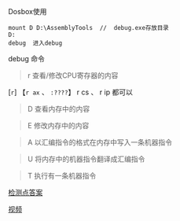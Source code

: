 
Dosbox使用

	mount D D:\AssemblyTools  //  debug.exe存放目录
	D:
	debug  进入debug

debug 命令
	
> r 查看/修改CPU寄存器的内容

 [`r`] 【`r ax` 、 `:????`】 r cs 、 r ip 都可以

> D 查看内存中的内容

> E 修改内存中的内容

> A 以汇编指令的格式在内存中写入一条机器指令

> U 将内存中的机器指令翻译成汇编指令

> T 执行有一条机器指令 


[检测点答案](https://blackdragonf.github.io/2017/03/05/%E7%8E%8B%E7%88%BD%E6%B1%87%E7%BC%96%E8%AF%AD%E8%A8%80%E7%AC%AC%E4%B8%89%E7%89%88%E6%A3%80%E6%B5%8B%E7%82%B9%E7%AD%94%E6%A1%88/)


[视频](https://www.bilibili.com/video/av22872043?from=search&seid=627643121597938598)
